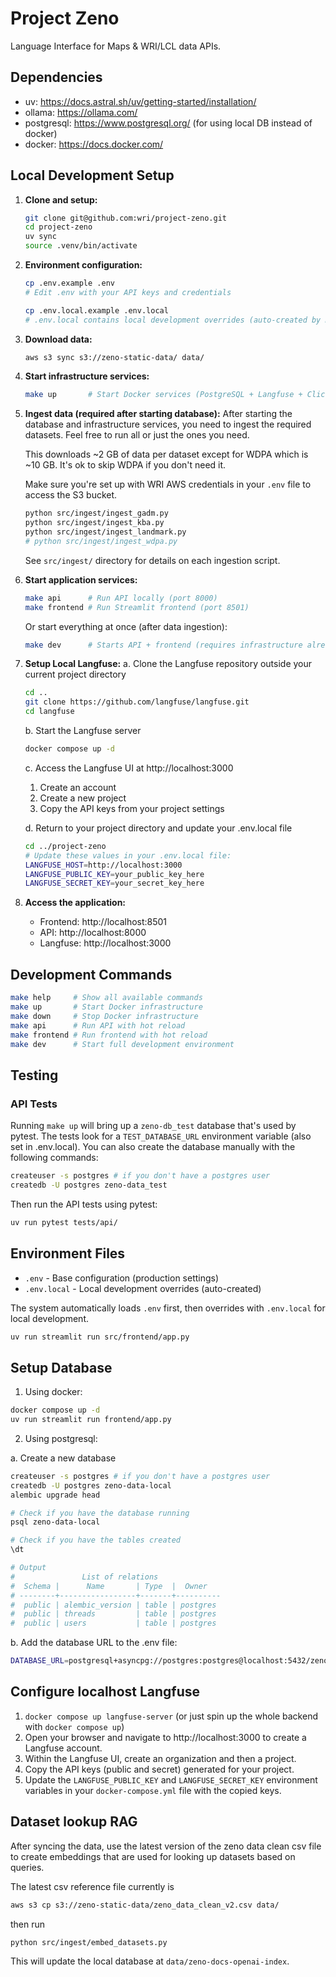 # Project Zeno

Language Interface for Maps & WRI/LCL data APIs.

## Dependencies
- uv: https://docs.astral.sh/uv/getting-started/installation/
- ollama: https://ollama.com/
- postgresql: https://www.postgresql.org/ (for using local DB instead of docker)
- docker: https://docs.docker.com/

## Local Development Setup

1. **Clone and setup:**
   ```bash
   git clone git@github.com:wri/project-zeno.git
   cd project-zeno
   uv sync
   source .venv/bin/activate
   ```

2. **Environment configuration:**
   ```bash
   cp .env.example .env
   # Edit .env with your API keys and credentials
   
   cp .env.local.example .env.local
   # .env.local contains local development overrides (auto-created by make commands)
   ```

3. **Download data:**
   ```bash
   aws s3 sync s3://zeno-static-data/ data/
   ```

4. **Start infrastructure services:**
   ```bash
   make up       # Start Docker services (PostgreSQL + Langfuse + ClickHouse)
   ```

5. **Ingest data (required after starting database):**
   After starting the database and infrastructure services, you need to ingest the required datasets. Feel free to run all or just the ones you need.
   
   This downloads ~2 GB of data per dataset except for WDPA which is ~10 GB. It's ok to skip WDPA if you don't need it.
   
   Make sure you're set up with WRI AWS credentials in your `.env` file to access the S3 bucket.

   ```bash
   python src/ingest/ingest_gadm.py
   python src/ingest/ingest_kba.py
   python src/ingest/ingest_landmark.py
   # python src/ingest/ingest_wdpa.py
   ```
   See `src/ingest/` directory for details on each ingestion script.

6. **Start application services:**
   ```bash
   make api      # Run API locally (port 8000)
   make frontend # Run Streamlit frontend (port 8501)
   ```
   Or start everything at once (after data ingestion):
   ```bash
   make dev      # Starts API + frontend (requires infrastructure already running)
   ```

7. **Setup Local Langfuse:**
   a. Clone the Langfuse repository outside your current project directory
   ```bash
   cd ..
   git clone https://github.com/langfuse/langfuse.git
   cd langfuse
   ```
   
   b. Start the Langfuse server
   ```bash
   docker compose up -d
   ```
   
   c. Access the Langfuse UI at http://localhost:3000
   1. Create an account
   2. Create a new project
   3. Copy the API keys from your project settings
   
   d. Return to your project directory and update your .env.local file
   ```bash
   cd ../project-zeno
   # Update these values in your .env.local file:
   LANGFUSE_HOST=http://localhost:3000
   LANGFUSE_PUBLIC_KEY=your_public_key_here
   LANGFUSE_SECRET_KEY=your_secret_key_here
   ```

8. **Access the application:**
   - Frontend: http://localhost:8501
   - API: http://localhost:8000
   - Langfuse: http://localhost:3000

## Development Commands

```bash
make help     # Show all available commands
make up       # Start Docker infrastructure
make down     # Stop Docker infrastructure
make api      # Run API with hot reload
make frontend # Run frontend with hot reload
make dev      # Start full development environment
```

## Testing

### API Tests
Running `make up` will bring up a `zeno-db_test` database that's used by pytest. The tests look for a `TEST_DATABASE_URL` environment variable (also set in .env.local). You can also create the database manually with the following commands:

```bash
createuser -s postgres # if you don't have a postgres user
createdb -U postgres zeno-data_test
```

Then run the API tests using pytest:

```bash
uv run pytest tests/api/
```

## Environment Files

- `.env` - Base configuration (production settings)
- `.env.local` - Local development overrides (auto-created)

The system automatically loads `.env` first, then overrides with `.env.local` for local development.

```bash
uv run streamlit run src/frontend/app.py
```

## Setup Database

1. Using docker:

```bash
docker compose up -d
uv run streamlit run frontend/app.py
```

2. Using postgresql:

a. Create a new database

```bash
createuser -s postgres # if you don't have a postgres user
createdb -U postgres zeno-data-local
alembic upgrade head

# Check if you have the database running
psql zeno-data-local

# Check if you have the tables created
\dt

# Output
#               List of relations
#  Schema |      Name       | Type  |  Owner   
# --------+-----------------+-------+----------
#  public | alembic_version | table | postgres
#  public | threads         | table | postgres
#  public | users           | table | postgres
```

b. Add the database URL to the .env file:
```bash
DATABASE_URL=postgresql+asyncpg://postgres:postgres@localhost:5432/zeno-data-local
```

## Configure localhost Langfuse

1. `docker compose up langfuse-server` (or just spin up the whole backend with `docker compose up`)
2. Open your browser and navigate to http://localhost:3000 to create a Langfuse account.
3. Within the Langfuse UI, create an organization and then a project.
4. Copy the API keys (public and secret) generated for your project.
5. Update the `LANGFUSE_PUBLIC_KEY` and `LANGFUSE_SECRET_KEY` environment variables in your `docker-compose.yml` file with the copied keys.

## Dataset lookup RAG

After syncing the data, use the latest version of the zeno data clean csv file to
create embeddings that are used for looking up datasets based on queries.

The latest csv reference file currently is

```bash
aws s3 cp s3://zeno-static-data/zeno_data_clean_v2.csv data/
```

then run

```bash
python src/ingest/embed_datasets.py
```

This will update the local database at `data/zeno-docs-openai-index`.
